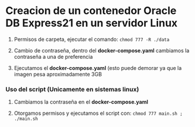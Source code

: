 # Creacion de un contenedor Oracle DB Express21 en un servidor Linux



1. Permisos de carpeta, ejecutar el comando: `chmod 777 -R ./data` 

2. Cambio de contraseña, dentro del **docker-compose.yaml** cambiamos la contraseña a una de preferencia

3. Ejecutamos el **docker-compose.yaml** (esto puede demorar ya que la imagen pesa aproximadamente 3GB



### Uso del script (Unicamente en sistemas linux)


1. Cambiamos la contraseña en el **docker-compose.yaml**

2. Otorgamos permisos y ejecutamos el script con: `chmod 777 main.sh ; ./main.sh`


